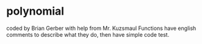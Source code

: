 # polynomial
coded by Brian Gerber
with help from Mr. Kuzsmaul
Functions have english comments to describe what they do, then have simple code test.
